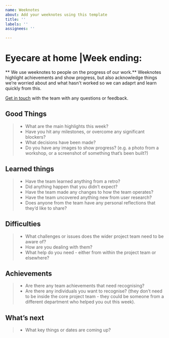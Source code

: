```yaml
---
name: Weeknotes
about: Add your weeknotes using this template
title: ''
labels: ''
assignees: ''

---
```


# Eyecare at home |Week ending: 

** We use weeknotes to people on the progress of our work.**
Weeknotes highlight achievements and show progress, but also acknowledge things we’re worried about and what hasn't worked so we can adaprt and learn quickly from this.

[Get in touch](mailto:victoria.hutchinson1@nhs.net) with the team with any questions or feedback.

## Good Things

> - What are the main highlights this week?
> - Have you hit any milestones, or overcome any significant blockers? 
> - What decisions have been made? 
> - Do you have any images to show progress? (e.g. a photo from a workshop, or a screenshot of something that’s been built?)

## Learned things

> - Have the team learned anything from a retro?
> - Did anything happen that you didn’t expect?
> - Have the team made any changes to how the team operates?
> - Have the team uncovered anything new from user research?
> - Does anyone from the team have any personal reflections that they’d like to share?

## Difficulties

> - What challenges or issues does the wider project team need to be aware of?
> - How are you dealing with them?
> - What help do you need - either from within the project team or elsewhere?

## Achievements

> - Are there any team achievements that need recognising?
> - Are there any individuals you want to recognise? (they don’t need to be inside the core project team - they could be someone from a different department who helped you out this week).

## What’s next

> - What key things or dates are coming up?

